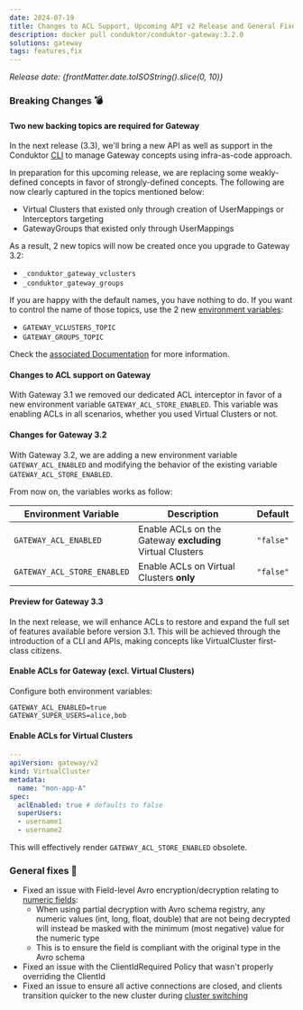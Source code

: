 ```yaml
---
date: 2024-07-19
title: Changes to ACL Support, Upcoming API v2 Release and General Fixes
description: docker pull conduktor/conduktor-gateway:3.2.0
solutions: gateway
tags: features,fix
---
```


*Release date: {frontMatter.date.toISOString().slice(0, 10)}*

### Breaking Changes 💣
#### Two new backing topics are required for Gateway
In the next release (3.3), we'll bring a new API as well as support in the Conduktor [CLI](https://docs.conduktor.io/platform/reference/cli-reference/) to manage Gateway concepts using infra-as-code approach.  

In preparation for this upcoming release, we are replacing some weakly-defined concepts in favor of strongly-defined concepts. The following are now clearly captured in the topics mentioned below:
- Virtual Clusters that existed only through creation of UserMappings or Interceptors targeting
- GatewayGroups that existed only through UserMappings

As a result, 2 new topics will now be created once you upgrade to Gateway 3.2:
 -  `_conduktor_gateway_vclusters`
 -  `_conduktor_gateway_groups`

If you are happy with the default names, you have nothing to do. If you want to control the name of those topics, use the 2 new [environment variables](https://docs.conduktor.io/gateway/configuration/env-variables/#topics-names):
 - `GATEWAY_VCLUSTERS_TOPIC` 
 - `GATEWAY_GROUPS_TOPIC`

Check the [associated Documentation](https://docs.conduktor.io/gateway/configuration/env-variables/#topics-names) for more information.

#### Changes to ACL support on Gateway
With Gateway 3.1 we removed our dedicated ACL interceptor in favor of a new environment variable `GATEWAY_ACL_STORE_ENABLED`. This variable was enabling ACLs in all scenarios, whether you used Virtual Clusters or not.

#### Changes for Gateway 3.2
With Gateway 3.2, we are adding a new environment variable `GATEWAY_ACL_ENABLED` and modifying the behavior of the existing variable `GATEWAY_ACL_STORE_ENABLED`.  

From now on, the variables works as follow:

| Environment Variable        | Description                                               | Default   |
|-----------------------------|-----------------------------------------------------------|-----------|
| `GATEWAY_ACL_ENABLED`       | Enable ACLs on the Gateway **excluding** Virtual Clusters | `"false"` |
| `GATEWAY_ACL_STORE_ENABLED` | Enable ACLs on Virtual Clusters **only**                  | `"false"` |


#### Preview for Gateway 3.3
In the next release, we will enhance ACLs to restore and expand the full set of features available before version 3.1. This will be achieved through the introduction of a CLI and APIs, making concepts like VirtualCluster first-class citizens.

#### Enable ACLs for Gateway (excl. Virtual Clusters)
Configure both environment variables:
````shell
GATEWAY_ACL_ENABLED=true
GATEWAY_SUPER_USERS=alice,bob
````

#### Enable ACLs for Virtual Clusters
````yaml
---
apiVersion: gateway/v2
kind: VirtualCluster
metadata:
  name: "mon-app-A"
spec:
  aclEnabled: true # defaults to false
  superUsers:
  - username1
  - username2
````
This will effectively render `GATEWAY_ACL_STORE_ENABLED` obsolete.


### General fixes 🔨

- Fixed an issue with Field-level Avro encryption/decryption relating to [numeric fields](https://docs.conduktor.io/gateway/interceptors/data-security/encryption/encryption-faq/#how-does-encryption-work-with-avro-json-schema-and-protocol-buffers-records):
  - When using partial decryption with Avro schema registry, any numeric values (int, long, float, double) that are not being decrypted will instead be masked with the minimum (most negative) value for the numeric type
  - This is to ensure the field is compliant with the original type in the Avro schema
- Fixed an issue with the ClientIdRequired Policy that wasn't properly overriding the ClientId
- Fixed an issue to ensure all active connections are closed, and clients transition quicker to the new cluster during [cluster switching](https://docs.conduktor.io/gateway/demos/ops/cluster-switching/)
